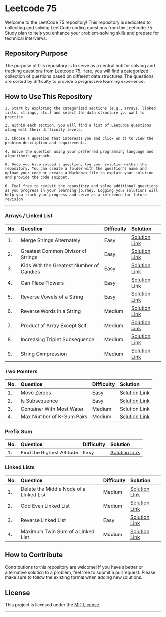 # Leetcode 75

Welcome to the LeetCode 75 repository! This repository is dedicated to collecting and solving LeetCode coding questions from the Leetcode 75 Study plan to help you enhance your problem-solving skills and prepare for technical interviews.

## Repository Purpose

The purpose of this repository is to serve as a central hub for solving and tracking questions from Leetcode 75. Here, you will find a categorized collection of questions based on different data structures. The questions are sorted by difficulty to provide a progressive learning experience.

## How to Use This Repository

```
1. Start by exploring the categorized sections (e.g., arrays, linked lists, strings, etc.) and select the data structure you want to practice.

2. Within each section, you will find a list of LeetCode questions along with their difficulty levels.

3. Choose a question that interests you and click on it to view the problem description and requirements.

4. Solve the question using your preferred programming language and algorithmic approach.

5. Once you have solved a question, log your solution within the repository. You can create a folder with the question's name and upload your code or create a Markdown file to explain your solution and provide the code snippet.

6. Feel free to revisit the repository and solve additional questions as you progress in your learning journey. Logging your solutions will help you track your progress and serve as a reference for future revision.
```

<hr>


### Arrays / Linked List

| No.  | Question                        | Difficulty | Solution |
| :--- | :------------------------------ | :--------- | :------- |
| 1. | Merge Strings Alternately | Easy | [Solution Link](https://github.com/HimeshKohad/LeetCode-Problems/blob/main/Leetcode%2075/solutions/1768.%20Merge%20Strings%20Alternately/solution.md) |
| 2. | Greatest Common Divisor of Strings | Easy | [Solution Link](https://github.com/HimeshKohad/LeetCode-Problems/blob/main/Leetcode%2075/solutions/1071.%20Greatest%20Common%20Divisor%20of%20Strings/solution.md) |
| 3. | Kids With the Greatest Number of Candies | Easy | [Solution Link](https://github.com/HimeshKohad/LeetCode-Problems/blob/main/Leetcode%2075/solutions/1431.%20Kids%20With%20the%20Greatest%20Number%20of%20Candies/solution.md) |
| 4. | Can Place Flowers | Easy | [Solution Link](https://github.com/HimeshKohad/LeetCode-Problems/blob/main/Leetcode%2075/solutions/605.%20Can%20Place%20Flowers/solution.md) |
| 5. | Reverse Vowels of a String | Easy | [Solution Link](https://github.com/HimeshKohad/LeetCode-Problems/blob/main/Leetcode%2075/solutions/345.%20Reverse%20Vowels%20of%20a%20String/solution.md) |
| 6. | Reverse Words in a String | Medium | [Solution Link](https://github.com/HimeshKohad/LeetCode-Problems/blob/main/Leetcode%2075/solutions/151.%20Reverse%20Words%20in%20a%20String/solution.md) |
| 7. | Product of Array Except Self | Medium | [Solution Link](https://github.com/HimeshKohad/LeetCode-Problems/blob/main/Leetcode%2075/solutions/238.%20Product%20of%20Array%20Except%20Self/solution.md) |
| 8. | Increasing Triplet Subsequence | Medium | [Solution Link](https://github.com/HimeshKohad/LeetCode-Problems/blob/main/Leetcode%2075/solutions/334.%20Increasing%20Triplet%20Subsequence/solution.md) |
| 9. | String Compression | Medium | [Solution Link](https://github.com/HimeshKohad/LeetCode-Problems/blob/main/Leetcode%2075/solutions/443.%20String%20Compression/solution.md) |

### Two Pointers
| No.  | Question                        | Difficulty | Solution |
| :--- | :------------------------------ | :--------- | :------- |
| 1. | Move Zeroes | Easy | [Solution Link](https://github.com/HimeshKohad/LeetCode-Problems/blob/main/Leetcode%2075/solutions/283.%20Move%20Zeroes/solution.md) |
| 2. | Is Subsequence | Easy | [Solution Link](https://github.com/HimeshKohad/LeetCode-Problems/blob/main/Leetcode%2075/solutions/392.%20Is%20Subsequence/solution.md) |
| 3. | Container With Most Water | Medium | [Solution Link](https://github.com/HimeshKohad/LeetCode-Problems/blob/main/Leetcode%2075/solutions/11.%20Container%20With%20Most%20Water/solution.md) |
| 4. | Max Number of K-Sum Pairs | Medium | [Solution Link](https://github.com/HimeshKohad/LeetCode-Problems/blob/main/Leetcode%2075/solutions/1679.%20Max%20Number%20of%20K-Sum%20Pairs/solution.md) |

### Prefix Sum
| No.  | Question                        | Difficulty | Solution |
| :--- | :------------------------------ | :--------- | :------- |
| 1. | Find the Highest Altitude | Easy | [Solution Link](https://github.com/HimeshKohad/LeetCode-Problems/blob/main/Leetcode%2075/solutions/1732.%20Find%20the%20Highest%20Altitude/solution.md) |

### Linked Lists
| No.  | Question                        | Difficulty | Solution |
| :--- | :------------------------------ | :--------- | :------- |
| 1. | Delete the Middle Node of a Linked List | Medium | [Solution Link](https://github.com/HimeshKohad/LeetCode-Problems/blob/main/Leetcode%2075/solutions/2095.%20Delete%20the%20Middle%20Node%20of%20a%20Linked%20List/solution.md) |
| 2. | Odd Even Linked List | Medium | [Solution Link](https://github.com/HimeshKohad/LeetCode-Problems/blob/main/Leetcode%2075/solutions/328.%20Odd%20Even%20Linked%20List/solution.md) |
| 3. | Reverse Linked List | Easy | [Solution Link](https://github.com/HimeshKohad/LeetCode-Problems/blob/main/Leetcode%2075/solutions/206.%20Reverse%20Linked%20List/solution.md) |
| 4. | Maximum Twin Sum of a Linked List | Medium | [Solution Link](https://github.com/HimeshKohad/LeetCode-Problems/blob/main/Leetcode%2075/solutions/2130.%20Maximum%20Twin%20Sum%20of%20a%20Linked%20List/solution.md) |

## How to Contribute

Contributions to this repository are welcome! If you have a better or alternative solution to a problem, feel free to submit a pull request. Please make sure to follow the existing format when adding new solutions.

## License

This project is licensed under the [MIT License](LICENSE).

---
